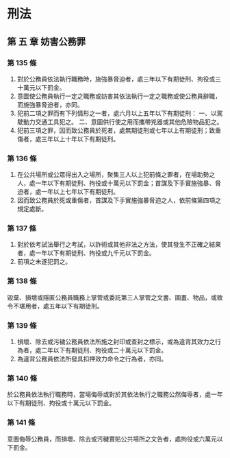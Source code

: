 # 刑法

## 第 五 章 妨害公務罪

### 第 135 條
1. 對於公務員依法執行職務時，施強暴脅迫者，處三年以下有期徒刑、拘役或三十萬元以下罰金。
2. 意圖使公務員執行一定之職務或妨害其依法執行一定之職務或使公務員辭職，而施強暴脅迫者，亦同。
3. 犯前二項之罪而有下列情形之一者，處六月以上五年以下有期徒刑：
一、以駕駛動力交通工具犯之。
二、意圖供行使之用而攜帶兇器或其他危險物品犯之。
4. 犯前三項之罪，因而致公務員於死者，處無期徒刑或七年以上有期徒刑；致重傷者，處三年以上十年以下有期徒刑。

### 第 136 條
1. 在公共場所或公眾得出入之場所，聚集三人以上犯前條之罪者，在場助勢之人，處一年以下有期徒刑、拘役或十萬元以下罰金；首謀及下手實施強暴、脅迫者，處一年以上七年以下有期徒刑。
2. 因而致公務員於死或重傷者，首謀及下手實施強暴脅迫之人，依前條第四項之規定處斷。

### 第 137 條
1. 對於依考試法舉行之考試，以詐術或其他非法之方法，使其發生不正確之結果者，處一年以下有期徒刑、拘役或九千元以下罰金。
2. 前項之未遂犯罰之。

### 第 138 條
毀棄、損壞或隱匿公務員職務上掌管或委託第三人掌管之文書、圖畫、物品，或致令不堪用者，處五年以下有期徒刑。

### 第 139 條
1. 損壞、除去或污穢公務員依法所施之封印或查封之標示，或為違背其效力之行為者，處二年以下有期徒刑、拘役或二十萬元以下罰金。
2. 為違背公務員依法所發具扣押效力命令之行為者，亦同。

### 第 140 條
於公務員依法執行職務時，當場侮辱或對於其依法執行之職務公然侮辱者，處一年以下有期徒刑、拘役或十萬元以下罰金。

### 第 141 條
意圖侮辱公務員，而損壞、除去或污穢實貼公共場所之文告者，處拘役或六萬元以下罰金。